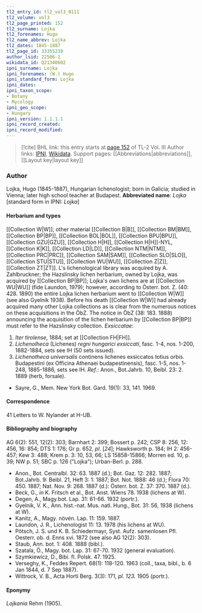 ```yaml
---
tl2_entry_id: tl2_vol3_0111
tl2_volume: vol3
tl2_page_printed: 152
tl2_surname: Lojka
tl2_forenames: Hugo
tl2_name_abbrev: Lojka
tl2_dates: 1845-1887
tl2_page_id: 33355239
author_lsid: 22506-1
wikidata_id: Q21340602
ipni_surname: Lojka
ipni_forenames: (W.) Hugo
ipni_standard_form: Lojka
ipni_dates: 
ipni_taxon_scope: 
- Botany
- Mycology
ipni_geo_scope: 
- Hungary
ipni_version: 1.1.1.1
ipni_record_created: 
ipni_record_modified:
---
```


> [!cite] BHL link: this entry starts at [page 152](https://www.biodiversitylibrary.org/page/33355239) of TL-2 Vol. III
> Author links: [IPNI](https://www.ipni.org/a/22506-1), [Wikidata](https://www.wikidata.org/wiki/Q21340602). Support pages: [[Abbreviations|abbreviations]], [[Layout key|layout key]]

### Author

Lojka, Hugo (1845-1887), Hungarian lichenologist; born in Galicia; studied in Vienna; later high school teacher at Budapest. 
**Abbreviated name**: *Lojka* \[standard form in IPNI: *Lojka*\]

#### Herbarium and types

[[Collection W|W]]; other material [[Collection B|B]], [[Collection BM|BM]], [[Collection BP|BP]], [[Collection BOL|BOL]], [[Collection BPU|BPU]], [[Collection GZU|GZU]], [[Collection H|H]], [[Collection H|H]]-NYL, [[Collection K|K]], [[Collection LD|LD]], [[Collection NTM|NTM]], [[Collection PRC|PRC]], [[Collection SAM|SAM]], [[Collection SLO|SLO]], [[Collection STU|STU]], [[Collection WU|WU]], [[Collection Z|Z]], [[Collection ZT|ZT]]. L's lichenological library was acquired by A. Zahlbruckner; the Hazslinsky lichen herbarium, owned by Lojka, was acquired by [[Collection BP|BP]]; Lojka's own lichens are at [[Collection WU|WU]] (fide Laundon, 1979); however, according to Österr. bot. Z. (40: 428. 1890) the entire Lojka lichen herbarium went to [[Collection W|W]] (see also Gyelnik 1938). Before his death [[Collection W|W]] had already acquired many other Lojka collections as is clear from the numerous notices on these acquisitions in the ÖbZ. The notice in ÖbZ (38: 183. 1888) announcing the acquisition of the lichen herbarium by [[Collection BP|BP]] must refer to the Hazslinsky collection.
*Exsiccatae*:
1. *Iter tirolense*, 1884; set at [[Collection FH|FH]].
2. *Lichenolheca* (Lichenes) *regni hungarici exsiccati*, fasc. 1-4, nos. 1-200, 1882-1884, sets see IH (50 sets issued).
3. *Lichenotheca universalis* continens lichenes exsiccatos totius orbis. Budapestini (ex Officina Athenaei budapestinensis), fasc. 1-5, nos. 1-248, 1885-1886, sets see IH.
*Ref*.: Anon., Bot.Jahrb. 10, Beibl. 23: 2. 1889 (herb, forsale).
- Sayre, G., Mem. New York Bot. Gard. 19(1): 33, 141. 1969.

#### Correspondence

41 Letters to W. Nylander at H-UB.

#### Bibliography and biography

AG 6(2): 551, 12(2): 303; Barnhart 2: 399; Bossert p. 242; CSP 8: 256, 12: 456, 16: 854; DTS 1: 176; Gr p. 652, *pl*. \[*24*\]; Hawksworth p. 184; IH 2: 456-457; Kew 3: 488; Krem p. 3: 10, 53, 66; LS 15858-15866; Morren ed. 10, p. 39; NW p. 51; SBC p. 126 ("Lojka"); Urban-Berl. p. 288.
- Anon., Bot. Centralbl. 32: 63. 1887 (d.); Bot. Gaz. 12: 282. 1887; Bot.Jahrb. 9: Beibl. 21, Heft 3: 1: 1887; Bot. Not. 1888: 46 (d.); Flora 70: 450. 1887; Nat. Nov. 9: 268. 1887 (d.): Österr. bot. Z. 37: 370. 1887 (d.).
- Beck, G., *in* K. Fritsch et al., Bot. Anst. Wiens 78. 1938 (lichens at W).
- Degen, A., Magy.bot. Lap. 31: 61-66. 1932 (portr.).
- Gyelnik, V. K., Ann. hist.-nat. Mus. natl. Hung., Bot. 31: 56, 1938 (lichens at W).
- Kanitz, A., Magy. növén. Lap. 11: 159. 1887.
- Laundon, J. R., Lichenologist 11: 13. 1978 (his lichens at WU).
- Pötsch, J. S. und K. B. Schiedermayr, Syst. Aufz. samenlosen Pfl. Oesterr. ob. d. Enns xvi. 1872 (see also AG 12(2): 303).
- Staub, Ann. bot. 1: 408. 1888 (bibl.).
- Szatala, Ö., Magy. bot. Lap. 31: 67-70. 1932 (general evaluation).
- Szymkiewicz, D., Bibi. fl. Polsk. 47. 1925.
- Verseghy, K., Feddes Repert. 68(1): 118-120. 1963 (coll., taxa, bibl., b. 6 Jan 1844, d. 7 Sep 1887).
- Wittrock, V. B., Acta Horti Berg. 3(3): 171, *pl. 123.* 1905 (portr.).

#### Eponymy

*Lojkania* Rehm (1905).

